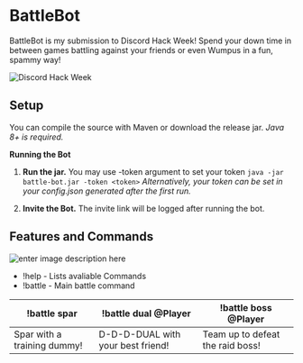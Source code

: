 
# BattleBot
BattleBot is my submission to Discord Hack Week! Spend your down time in between games battling against your friends or even Wumpus in a fun, spammy way!

![Discord Hack Week](https://cdn-images-1.medium.com/max/2600/1*lh6NS8hx0pu5mlZeSqnu5w.jpeg)
## Setup
You can compile the source with Maven or download the release jar. 
*Java 8+ is required.*

**Running the Bot**

 1. **Run the jar.** 
You may use -token argument to set your token
``java -jar battle-bot.jar -token <token>``
*Alternatively, your token can be set in your config.json generated after the first run.*


2. **Invite the Bot.** 
The invite link will be logged after running the bot.

## Features and Commands

![enter image description here](https://support.discordapp.com/hc/en-us/article_attachments/203595007/DiscordKnightMini.png)

 - !help - Lists avaliable Commands
 - !battle - Main battle command
 
| !battle spar | !battle dual @Player | !battle boss @Player | 
|--------------|----------------------|----------------------|
|Spar with a training dummy!|D-D-D-DUAL with your best friend! | Team up to defeat the raid boss!


